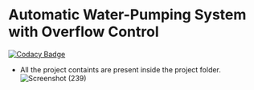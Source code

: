 # Automatic Water-Pumping System with Overflow Control
[![Codacy Badge](https://app.codacy.com/project/badge/Grade/6d1e75acee114e148b4121ba755ea17b)](https://www.codacy.com/gh/OmkarChitragar/M2-EmbSys/dashboard?utm_source=github.com&amp;utm_medium=referral&amp;utm_content=OmkarChitragar/M2-EmbSys&amp;utm_campaign=Badge_Grade)

*  All the project containts are present inside the project folder.
![Screenshot (239)](https://user-images.githubusercontent.com/42509490/155874997-4b79db24-c957-4cbf-b124-32bafc852b7b.png)
